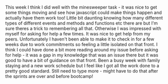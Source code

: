 This week I think I did well with the minesweeper task - it was nice to get some things moving and see how javascript could make things happen and actually have them work too! Little bit daunting knowing how many different types of different events and methods and functions etc there are but I'm sure theres a trick to remembering all that. Otherwise I was impressed with myself for asking for help a few times. It was nice to get help from my peers. Unfortunately I haven't been able to make it to check in for a few weeks due to work commitments so feeling a little isolated on that front. I think I could have done a bit more reading around my issue before asking for help - it was a gap in my knowledge that was an issue there but it was good to have a bit of guidance on that front. Been a busy week with family staying and a new work schedule but I feel like I got all the work done to a pretty good standard. Still need to type more - might have to do that after the sprints are over and before bootcamp! 
